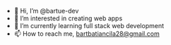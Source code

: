 - 👋 Hi, I’m @bartue-dev
- 👀 I’m interested in creating web apps 
- 🌱 I’m currently learning full stack web development
- 📫 How to reach me, bartbatiancila28@gmail.com

<!---
bartue-dev/bartue-dev is a ✨ special ✨ repository because its `README.md` (this file) appears on your GitHub profile.
You can click the Preview link to take a look at your changes.
--->
